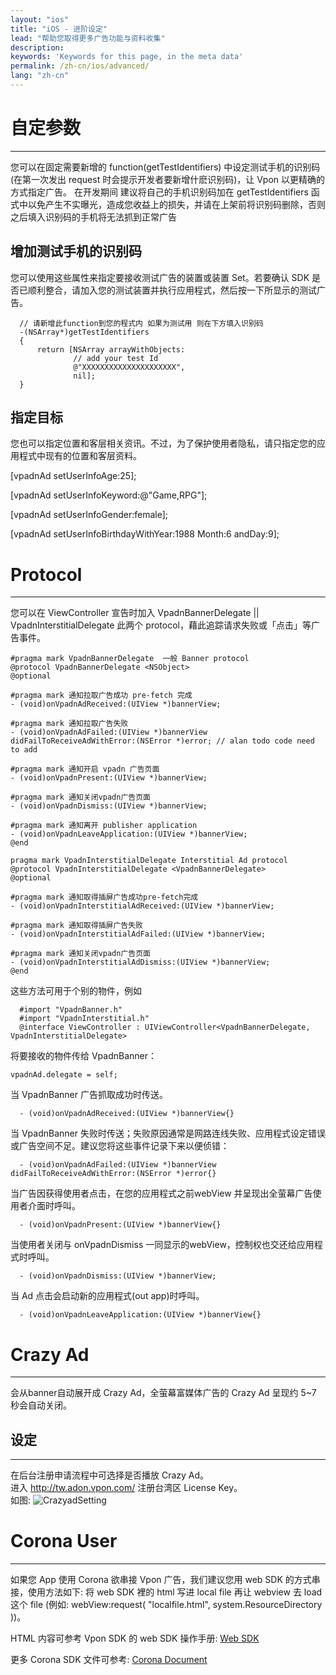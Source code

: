 ```yaml
---
layout: "ios"
title: "iOS - 进阶设定"
lead: "帮助您取得更多广告功能与资料收集"
description:
keywords: 'Keywords for this page, in the meta data'
permalink: /zh-cn/ios/advanced/
lang: "zh-cn"
---
```

# 自定参数
---
您可以在固定需要新增的 function(getTestIdentifiers) 中设定测试手机的识别码 (在第一次发出 request 时会提示开发者要新增什麽识别码)，让 Vpon 以更精确的方式指定广告。 在开发期间 建议将自己的手机识别码加在 getTestIdentifiers 函式中以免产生不实曝光，造成您收益上的损失，并请在上架前将识别码删除，否则之后填入识别码的手机将无法抓到正常广告

## 增加测试手机的识别码
您可以使用这些属性来指定要接收测试广告的装置或装置 Set。若要确认 SDK 是否已顺利整合，请加入您的测试装置并执行应用程式，然后按一下所显示的测试广告。

```objc
  // 请新增此function到您的程式内 如果为测试用 则在下方填入识别码
  -(NSArray*)getTestIdentifiers
  {
      return [NSArray arrayWithObjects:
              // add your test Id
              @"XXXXXXXXXXXXXXXXXXXXX",
              nil];
  }
```

## 指定目标
您也可以指定位置和客层相关资讯。不过，为了保护使用者隐私，请只指定您的应用程式中现有的位置和客层资料。

   [vpadnAd setUserInfoAge:25];

   [vpadnAd setUserInfoKeyword:@"Game,RPG"];

   [vpadnAd setUserInfoGender:female];

   [vpadnAd setUserInfoBirthdayWithYear:1988 Month:6 andDay:9];


# Protocol
---
您可以在 ViewController 宣告时加入 VpadnBannerDelegate || VpadnInterstitialDelegate 此两个 protocol，藉此追踪请求失败或「点击」等广告事件。



```objc
#pragma mark VpadnBannerDelegate  一般 Banner protocol
@protocol VpadnBannerDelegate <NSObject>
@optional

#pragma mark 通知拉取广告成功 pre-fetch 完成
- (void)onVpadnAdReceived:(UIView *)bannerView;

#pragma mark 通知拉取广告失败
- (void)onVpadnAdFailed:(UIView *)bannerView didFailToReceiveAdWithError:(NSError *)error; // alan todo code need to add

#pragma mark 通知开启 vpadn 广告页面
- (void)onVpadnPresent:(UIView *)bannerView;

#pragma mark 通知关闭vpadn广告页面
- (void)onVpadnDismiss:(UIView *)bannerView;

#pragma mark 通知离开 publisher application
- (void)onVpadnLeaveApplication:(UIView *)bannerView;
@end
```

```objc
pragma mark VpadnInterstitialDelegate Interstitial Ad protocol
@protocol VpadnInterstitialDelegate <VpadnBannerDelegate>
@optional

#pragma mark 通知取得插屏广告成功pre-fetch完成
- (void)onVpadnInterstitialAdReceived:(UIView *)bannerView;

#pragma mark 通知取得插屏广告失败
- (void)onVpadnInterstitialAdFailed:(UIView *)bannerView;

#pragma mark 通知关闭vpadn广告页面
- (void)onVpadnInterstitialAdDismiss:(UIView *)bannerView;
@end
```

这些方法可用于个别的物件，例如

```objc
  #import "VpadnBanner.h"
  #import "VpadnInterstitial.h"
  @interface ViewController : UIViewController<VpadnBannerDelegate, VpadnInterstitialDelegate>
```

将要接收的物件传给 VpadnBanner：

```objc
vpadnAd.delegate = self;
```
当 VpadnBanner 广告抓取成功时传送。

```objc
  - (void)onVpadnAdReceived:(UIView *)bannerView{}
```
当 VpadnBanner 失败时传送；失败原因通常是网路连线失败、应用程式设定错误或广告空间不足。建议您将这些事件记录下来以便侦错：

```objc
  - (void)onVpadnAdFailed:(UIView *)bannerView didFailToReceiveAdWithError:(NSError *)error{}
```

当广告因获得使用者点击，在您的应用程式之前webView 并呈现出全萤幕广告使用者介面时呼叫。

```objc
  - (void)onVpadnPresent:(UIView *)bannerView{}
```
当使用者关闭与 onVpadnDismiss 一同显示的webView，控制权也交还给应用程式时呼叫。

```objc
  - (void)onVpadnDismiss:(UIView *)bannerView;
```
当 Ad 点击会启动新的应用程式(out app)时呼叫。

```objc
  - (void)onVpadnLeaveApplication:(UIView *)bannerView{}
```

# Crazy Ad
---
会从banner自动展开成 Crazy Ad，全萤幕富媒体广告的 Crazy Ad 呈现约 5~7 秒会自动关闭。
<img src="{{site.imgurl}}/Crazyad.png" alt="" class="width-300"/>


## 设定
---
在后台注册申请流程中可选择是否播放 Crazy Ad。<br>
进入 <http://tw.adon.vpon.com/> 注册台湾区 License Key。<br>
如图:
![CrazyadSetting]



[CrazyadSetting]: {{site.imgurl}}/CrazyadSetting.png


# Corona User
---
如果您 App 使用 Corona 欲串接 Vpon 广告，我们建议您用 web SDK 的方式串接，使用方法如下:
将 web SDK 裡的 html 写进 local file 再让 webview 去 load 这个 file (例如: webView:request( "localfile.html", system.ResourceDirectory ))。

HTML 内容可参考 Vpon SDK 的 web SDK 操作手册: [Web SDK]({{site.baseurl}}/zh-cn/web/)

更多 Corona SDK 文件可参考: [Corona Document](http://docs.coronalabs.com/api/library/native/newWebView.html)
